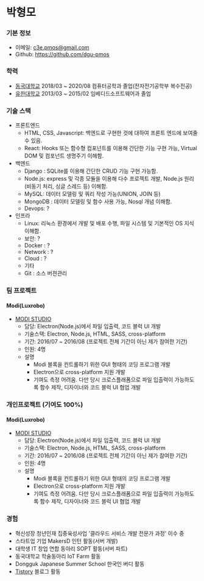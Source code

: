 # 박형모

### 기본 정보

- 이메일: c3e.pmos@gmail.com
- Github: https://github.com/dgu-pmos

### 학력
- [동국대학교](http://www.dongguk.edu/mbs/kr/index.jsp) 2018/03 ~ 2020/08 컴퓨터공학과 졸업(전자전기공학부 복수전공)
- [유한대학교](https://www.yuhan.ac.kr/index.do) 2013/03 ~ 2015/02 임베디드소프트웨어과 졸업
  
### 기술 스택
- 프론트엔드
  - HTML, CSS, Javascript: 백엔드로 구현한 것에 대하여 프론트 엔드에 보여줄 수 있음.
  - React: Hooks 또는 함수형 컴포넌트를 이용해 간단한 기능 구현 가능, Virtual DOM 및 컴포넌트 생명주기 이해함.
- 백엔드
  - Django : SQLite를 이용해 간단한 CRUD 기능 구현 가능함.
  - Node.js: express 및 각종 모듈을 이용해 다수 프로젝트 개발, Node.js 원리(비동기 처리, 싱글 스레드 등) 이해함.
  - MySQL: 데이터 모델링 및 쿼리 작성 가능(UNION, JOIN 등)
  - MongoDB : 데이터 모델링 및 함수 사용 가능, Nosql 개념 이해함.
  - Devops: ?
- 인프라
  - Linux: 리눅스 환경에서 개발 및 배포 수행, 파일 시스템 및 기본적인 OS 지식 이해함.
  - 보안: ?
  - Docker : ?
  - Network : ?
  - Cloud : ?
  - 기타
   - Git : 소스 버젼관리

### 팀 프로젝트
#### Modi(Luxrobo)
- [MODI STUDIO](https://modi.luxrobo.com/download/download.php)
  - 담당: Electron(Node.js)에서 파일 입출력, 코드 블럭 UI 개발
  - 기술스택: Electron, Node.js, HTML, SASS, cross-platform
  - 기간: 2016/07 ~ 2016/08 (프로젝트 전체 기간이 아닌 제가 참여한 기간)
  - 인원: 4명
  - 설명
    - Modi 블록을 컨트롤하기 위한 GUI 형태의 코딩 프로그램 개발
    - Electron으로 cross-platform 지원 개발
    - 기여도 측정 어려움. 다만 당시 크로스플래폼으로 파일 입출력이 가능하도록 함수 제작, 디자이너와 코드 블럭 UI 협업 개발
   
### 개인프로젝트 (기여도 100%)
#### Modi(Luxrobo)
- [MODI STUDIO](https://modi.luxrobo.com/download/download.php)
  - 담당: Electron(Node.js)에서 파일 입출력, 코드 블럭 UI 개발
  - 기술스택: Electron, Node.js, HTML, SASS, cross-platform
  - 기간: 2016/07 ~ 2016/08 (프로젝트 전체 기간이 아닌 제가 참여한 기간)
  - 인원: 4명
  - 설명
    - Modi 블록을 컨트롤하기 위한 GUI 형태의 코딩 프로그램 개발
    - Electron으로 cross-platform 지원 개발
    - 기여도 측정 어려움. 다만 당시 크로스플래폼으로 파일 입출력이 가능하도록 함수 제작, 디자이너와 코드 블럭 UI 협업 개발

### 경험
- 혁신성장 청년인재 집중육성사업 '클라우드 서비스 개발 전문가 과정' 이수 중
- 스타트업 기업 MakersD 인턴 활동(서버 개발)
- 대학생 IT 창업 연합 동아리 SOPT 활동(서버 파트)
- 동국대학교 학술동아리 IoT Farm 활동
- Dongguk Japanese Summer School 한국인 버디 활동
- [Tistory](https://c3epmos.tistory.com/) 블로그 활동

